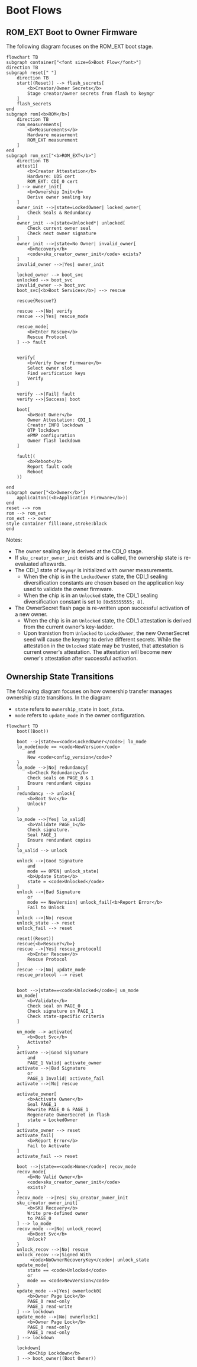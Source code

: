 # Boot Flows

## ROM_EXT Boot to Owner Firmware

The following diagram focuses on the ROM_EXT boot stage.

```mermaid
flowchart TB
subgraph container["<font size=6>Boot Flow</font>"]
direction TB
subgraph reset[" "]
    direction TB
    start((Reset)) --> flash_secrets[
        <b>Creator/Owner Secrets</b>
        Stage creator/owner secrets from flash to keymgr
    ]
    flash_secrets
end
subgraph rom[<b>ROM</b>]
    direction TB
    rom_measurements[
        <b>Measurements</b>
        Hardware measurment
        ROM_EXT measurement
    ]
end
subgraph rom_ext["<b>ROM_EXT</b>"]
    direction TB
    attest1[
        <b>Creator Attestation</b>
        Hardware: UDS cert
        ROM_EXT: CDI_0 cert
    ] --> owner_init[
        <b>Ownership Init</b>
        Derive owner sealing key
    ]
    owner_init -->|state=LockedOwner| locked_owner[
        Check Seals & Redundancy
    ]
    owner_init -->|state=Unlocked*| unlocked[
        Check current owner seal
        Check next owner signature
    ]
    owner_init -->|state=No Owner| invalid_owner[
        <b>Recovery</b>
        <code>sku_creator_owner_init</code> exists?
    ]
    invalid_owner -->|Yes| owner_init
    
    locked_owner --> boot_svc
    unlocked --> boot_svc
    invalid_owner --> boot_svc
    boot_svc[<b>Boot Services</b>] --> rescue

    rescue{Rescue?}

    rescue -->|No| verify
    rescue -->|Yes| rescue_mode

    rescue_mode[
        <b>Enter Rescue</b>
        Rescue Protocol
    ] --> fault
    

    verify[
        <b>Verify Owner Firmware</b>
        Select owner slot
        Find verification keys
        Verify
    ]

    verify -->|Fail| fault
    verify -->|Success| boot

    boot[
        <b>Boot Owner</b>
        Owner Attestation: CDI_1
        Creator INFO lockdown
        OTP lockdown
        ePMP configuration
        Owner flash lockdown
    ]

    fault((
        <b>Reboot</b>
        Report fault code
        Reboot
    ))

end
subgraph owner["<b>Owner</b>"]
    applicaiton((<b>Application Firmware</b>))
end
reset --> rom
rom --> rom_ext
rom_ext --> owner
style container fill:none,stroke:black
end
```

Notes:
- The owner sealing key is derived at the CDI_0 stage.
- If `sku_creator_owner_init` exists and is called, the ownership state is re-evaluated aftewards.
- The CDI_1 state of `keymgr` is initialized with owner measurements.
  - When the chip is in the `LockedOwner` state, the CDI_1 sealing diversification constants are chosen based on the application key used to validate the owner firmware.
  - When the chip is in an `Unlocked` state, the CDI_1 sealing diversification constant is set to `[0x55555555; 8]`.
- The OwnerSecret flash page is re-written upon successful activation of a new owner.
  - When the chip is in an `Unlocked` state, the CDI_1 attestation is derived from the current owner's key-ladder.
  - Upon tranistion from `Unlocked` to `LockedOwner`, the new OwnerSecret seed will cause the keymgr to derive different secrets.
    While the attestation in the `Unlocked` state may be trusted, that attestation is current owner's attestation.
    The attestation will become new owner's attestation after successful activation.

## Ownership State Transitions

The following diagram focuses on how ownership transfer manages ownership state transitions.
In the diagram:
- `state` refers to `ownership_state` in `boot_data`.
- `mode` refers to `update_mode` in the owner configuration.


```mermaid
flowchart TD
    boot((Boot))

    boot -->|state==<code>LockedOwner</code>| lo_mode
    lo_mode{mode == <code>NewVersion</code>
        and
        New <code>config_version</code>?
    }
    lo_mode -->|No| redundancy[
        <b>Check Redundancy</b>
        Check seals on PAGE_0 & 1
        Ensure rendundant copies
    ]
    redundancy --> unlock{
        <b>Boot Svc</b>
        Unlock?
    }

    lo_mode -->|Yes| lo_valid[
        <b>Validate PAGE_1</b>
        Check signature.
        Seal PAGE_1
        Ensure rendundant copies
    ]
    lo_valid --> unlock

    unlock -->|Good Signature
        and
        mode == OPEN| unlock_state[
        <b>Update State</b>
        state = <code>Unlocked</code>
    ]
    unlock -->|Bad Signature
        or
        mode == NewVersion| unlock_fail[<b>Report Error</b>
        Fail to Unlock
    ]
    unlock -->|No| rescue
    unlock_state --> reset
    unlock_fail --> reset

    reset((Reset))
    rescue{<b>Rescue?</b>}
    rescue -->|Yes| rescue_protocol[
        <b>Enter Rescue</b>
        Rescue Protocol
    ]
    rescue -->|No| update_mode
    rescue_protocol --> reset

    
    boot -->|state==<code>Unlocked</code>| un_mode
    un_mode[
        <b>Validate</b>
        Check seal on PAGE_0
        Check signature on PAGE_1
        Check state-specific criteria
    ]
    
    un_mode --> activate{
        <b>Boot Svc</b>
        Activate?
    }
    activate -->|Good Signature
        and
        PAGE_1 Valid| activate_owner
    activate -->|Bad Signature
        or
        PAGE_1 Invalid| activate_fail
    activate -->|No| rescue

    activate_owner[
        <b>Activate Owner</b>
        Seal PAGE_1
        Rewrite PAGE_0 & PAGE_1
        Regenerate OwnerSecret in flash
        state = LockedOwner
    ]
    activate_owner --> reset
    activate_fail[
        <b>Report Error</b>
        Fail to Activate
    ]
    activate_fail --> reset

    boot -->|state==<code>None</code>| recov_mode
    recov_mode{
        <b>No Valid Owner</b>
        <code>sku_creator_owner_init</code>
        exists?
    }
    recov_mode -->|Yes| sku_creator_owner_init
    sku_creator_owner_init[
        <b>SKU Recovery</b>
        Write pre-defined owner
        to PAGE_0
    ] --> lo_mode
    recov_mode -->|No| unlock_recov{
        <b>Boot Svc</b>
        Unlock?
    }
    unlock_recov -->|No| rescue
    unlock_recov -->|Signed With
         <code>NoOwnerRecoveryKey</code>| unlock_state
    update_mode{
        state == <code>Unlocked</code>
        or
        mode == <code>NewVersion</code>
    }
    update_mode -->|Yes| ownerlock0[
        <b>Owner Page Lock</b>
        PAGE_0 read-only
        PAGE_1 read-write
    ] --> lockdown
    update_mode -->|No| ownerlock1[
        <b>Owner Page Lock</b>
        PAGE_0 read-only
        PAGE_1 read-only
    ] --> lockdown

    lockdown[
        <b>Chip Lockdown</b>
    ] --> boot_owner((Boot Owner))
```
